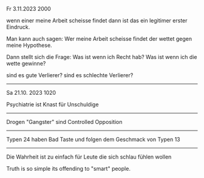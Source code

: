 Fr 3.11.2023 2000

wenn einer meine Arbeit scheisse findet
dann ist das ein legitimer erster Eindruck.

Man kann auch sagen:
Wer meine Arbeit scheisse findet
der wettet
gegen meine Hypothese.

Dann stellt sich die Frage:
Was ist wenn ich Recht hab?
Was ist wenn ich die wette gewinne?

sind es gute Verlierer?
sind es schlechte Verlierer?

----

Sa 21.10. 2023 1020

Psychiatrie ist Knast für Unschuldige

----

Drogen "Gangster" sind
Controlled Opposition

----

Typen 24 haben Bad Taste
und folgen dem Geschmack von Typen 13

----

Die Wahrheit ist zu einfach
für Leute die sich schlau fühlen wollen

Truth is so simple
its offending to "smart" people.
